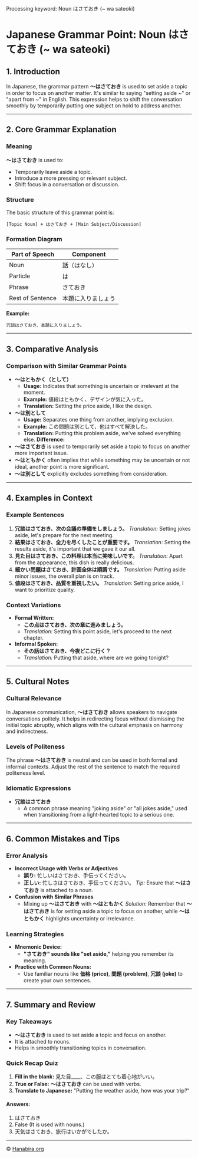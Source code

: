 Processing keyword: Noun はさておき (~ wa sateoki)
# Japanese Grammar Point: Noun はさておき (~ wa sateoki)

## 1. Introduction
In Japanese, the grammar pattern **〜はさておき** is used to set aside a topic in order to focus on another matter. It's similar to saying "setting aside ~" or "apart from ~" in English. This expression helps to shift the conversation smoothly by temporarily putting one subject on hold to address another.

---
## 2. Core Grammar Explanation
### Meaning
**〜はさておき** is used to:
- Temporarily leave aside a topic.
- Introduce a more pressing or relevant subject.
- Shift focus in a conversation or discussion.
### Structure
The basic structure of this grammar point is:
```plaintext
[Topic Noun] + はさておき + [Main Subject/Discussion]
```
### Formation Diagram
| Part of Speech | Component          |
|----------------|--------------------|
| Noun           | 話（はなし）         |
| Particle       | は                 |
| Phrase         | さておき           |
| Rest of Sentence | 本題に入りましょう   |
**Example:**
```plaintext
冗談はさておき、本題に入りましょう。
```
---
## 3. Comparative Analysis
### Comparison with Similar Grammar Points
- **〜はともかく（として）**
  - **Usage:** Indicates that something is uncertain or irrelevant at the moment.
  - **Example:** 値段はともかく、デザインが気に入った。
  - **Translation:** Setting the price aside, I like the design.
- **〜は別として**
  - **Usage:** Separates one thing from another, implying exclusion.
  - **Example:** この問題は別として、他はすべて解決した。
  - **Translation:** Putting this problem aside, we've solved everything else.
**Difference:** 
- **〜はさておき** is used to temporarily set aside a topic to focus on another more important issue.
- **〜はともかく** often implies that while something may be uncertain or not ideal, another point is more significant.
- **〜は別として** explicitly excludes something from consideration.
---
## 4. Examples in Context
### Example Sentences
1. **冗談はさておき、次の会議の準備をしましょう。**
   *Translation:* Setting jokes aside, let's prepare for the next meeting.
2. **結果はさておき、全力を尽くしたことが重要です。**
   *Translation:* Setting the results aside, it's important that we gave it our all.
3. **見た目はさておき、この料理は本当に美味しいです。**
   *Translation:* Apart from the appearance, this dish is really delicious.
4. **細かい問題はさておき、計画全体は順調です。**
   *Translation:* Putting aside minor issues, the overall plan is on track.
5. **値段はさておき、品質を重視したい。**
   *Translation:* Setting price aside, I want to prioritize quality.
### Context Variations
- **Formal Written:**
  - **この点はさておき、次の章に進みましょう。**
  - *Translation:* Setting this point aside, let's proceed to the next chapter.
- **Informal Spoken:**
  - **その話はさておき、今夜どこに行く？**
  - *Translation:* Putting that aside, where are we going tonight?
---
## 5. Cultural Notes
### Cultural Relevance
In Japanese communication, **〜はさておき** allows speakers to navigate conversations politely. It helps in redirecting focus without dismissing the initial topic abruptly, which aligns with the cultural emphasis on harmony and indirectness.
### Levels of Politeness
The phrase **〜はさておき** is neutral and can be used in both formal and informal contexts. Adjust the rest of the sentence to match the required politeness level.
### Idiomatic Expressions
- **冗談はさておき**
  - A common phrase meaning "joking aside" or "all jokes aside," used when transitioning from a light-hearted topic to a serious one.
---
## 6. Common Mistakes and Tips
### Error Analysis
- **Incorrect Usage with Verbs or Adjectives**
  - **誤り:** 忙しいはさておき、手伝ってください。
  - **正しい:** 忙しさはさておき、手伝ってください。
  *Tip:* Ensure that **〜はさておき** is attached to a noun.
- **Confusion with Similar Phrases**
  - Mixing up **〜はさておき** with **〜はともかく**
    *Solution:* Remember that **〜はさておき** is for setting aside a topic to focus on another, while **〜はともかく** highlights uncertainty or irrelevance.
### Learning Strategies
- **Mnemonic Device:**
  - **"さておき" sounds like "set aside,"** helping you remember its meaning.
- **Practice with Common Nouns:**
  - Use familiar nouns like **価格 (price)**, **問題 (problem)**, **冗談 (joke)** to create your own sentences.
---
## 7. Summary and Review
### Key Takeaways
- **〜はさておき** is used to set aside a topic and focus on another.
- It is attached to nouns.
- Helps in smoothly transitioning topics in conversation.
### Quick Recap Quiz
1. **Fill in the blank:**
   見た目____、この服はとても着心地がいい。
2. **True or False:**
   **〜はさておき** can be used with verbs.
3. **Translate to Japanese:**
   "Putting the weather aside, how was your trip?"

#### Answers:
1. はさておき
2. False (It is used with nouns.)
3. 天気はさておき、旅行はいかがでしたか。

---

© [Hanabira.org](https://hanabira.org)
